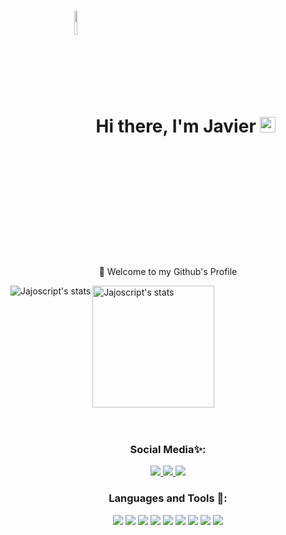<div align="center">
   <h1>
      <span>
         <img display="inline-block" align="middle" src="https://cdn.discordapp.com/attachments/570952602355761162/821467773946560552/DGg4koxXUAE_h1t.png" width=10% height=10%         /></span>
         Hi there, I'm Javier
      <img src="https://media.giphy.com/media/hvRJCLFzcasrR4ia7z/giphy.gif" width="25px">
   </h1>
   
   <p> 🐬 Welcome to my Github's Profile</p>
</div>

<div align="left">
   <a>
      <img src="https://github-readme-stats.vercel.app/api?username=jajoscript&count_private=true&show_icons=true&theme=synthwave&hide_border=true&locale=es" alt="Jajoscript's         stats" align="left" />
   </a>

   <a>
      <img height=195px src="https://github-readme-stats.vercel.app/api/top-langs/?username=jajoscript&hide=javascript,html&theme=synthwave&hide_border=true&locale=es" alt="Jajoscript's           stats" align="center" />
   </a>
</div> <br>

<div align="center">
   <br/>
   <h3 align="center">Social Media✨:</h3>
   
   <a href="https://open.spotify.com/user/jyx0evb84wd3kriql8jckptee">
      <img src="https://img.icons8.com/nolan/64/spotify.png"/>
   </a>
   <a href="https://www.linkedin.com/in/javier-almarza-bucarey/">
     <img src="https://img.icons8.com/nolan/64/linkedin.png"/>
   </a>
   <a href="https://www.instagram.com/_.javier.almarza/">
     <img src="https://img.icons8.com/nolan/64/instagram-new.png"/>
   </a>   
</div>

<div align="center">
   <h3 align="center">Languages and Tools 💾:</h3>
     
    
   <a><img src="https://img.icons8.com/nolan/64/java-coffee-cup-logo.png"/></a>
   <a><img src="https://img.icons8.com/nolan/64/copyright.png"/></a>
   <a><img src="https://img.icons8.com/nolan/64/javascript.png"/></a>
   <a><img src="https://img.icons8.com/nolan/64/css-filetype.png"/></a>
   <a><img src="https://img.icons8.com/nolan/64/html-5.png"/></a>
   <a><img src="https://img.icons8.com/nolan/64/python.png"/></a>
   <a><img src="https://img.icons8.com/nolan/64/mysql.png"/></a>
   <a><img src="https://img.icons8.com/nolan/64/react-native.png"/></a>
   <a><img src="https://img.icons8.com/nolan/64/visual-studio-code-2019.png"/></a>
</div>


<!-- 
[![willianrod's wakatime stats](https://github-readme-stats.vercel.app/api/wakatime?username=jajoscript&theme=synthwave)](https://github.com/jajoscript/github-readme-stats)
-->
